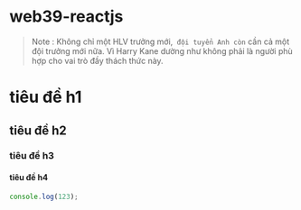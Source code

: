 # web39-reactjs
>Note : Không chỉ một HLV trưởng mới,` đội tuyển Anh còn` cần cả một đội trưởng mới nữa. Vì Harry Kane dường như không phải là người phù hợp cho vai trò đầy thách thức này.

# tiêu đề h1 
## tiêu đề h2 
### tiêu đề h3 
#### tiêu đề h4



```javascript 
console.log(123);

```
